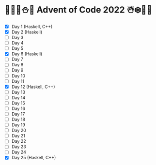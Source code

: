 # 🦌🎅🏻⛄🎁 Advent of Code 2022 ☃️❄️🤶🎄
- [x] Day 1 (Haskell, C++)
- [x] Day 2 (Haskell)
- [ ] Day 3
- [ ] Day 4
- [ ] Day 5
- [x] Day 6 (Haskell)
- [ ] Day 7
- [ ] Day 8
- [ ] Day 9
- [ ] Day 10
- [ ] Day 11
- [x] Day 12 (Haskell, C++)
- [ ] Day 13
- [ ] Day 14
- [ ] Day 15
- [ ] Day 16
- [ ] Day 17
- [ ] Day 18
- [ ] Day 19
- [ ] Day 20
- [ ] Day 21
- [ ] Day 22
- [ ] Day 23
- [ ] Day 24
- [x] Day 25 (Haskell, C++)